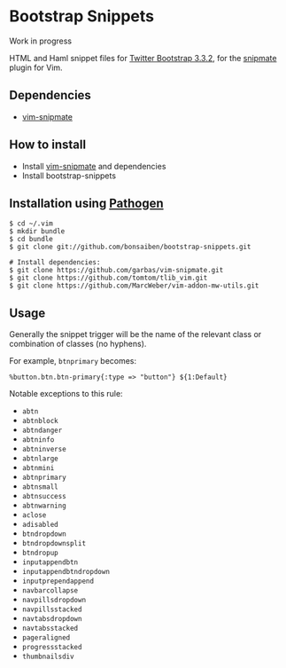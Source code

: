 Bootstrap Snippets
==================

Work in progress

HTML and Haml snippet files for [Twitter Bootstrap 3.3.2](http://getbootstrap.com/), for the [snipmate](https://github.com/garbas/vim-snipmate) plugin for Vim.

Dependencies
------------

- [vim-snipmate](https://github.com/garbas/vim-snipmate)

How to install
--------------

- Install [vim-snipmate](https://github.com/garbas/vim-snipmate) and dependencies
- Install bootstrap-snippets

Installation using [Pathogen](https://github.com/tpope/vim-pathogen)
---------------------------

    $ cd ~/.vim
    $ mkdir bundle
    $ cd bundle
    $ git clone git://github.com/bonsaiben/bootstrap-snippets.git

    # Install dependencies:
    $ git clone https://github.com/garbas/vim-snipmate.git
    $ git clone https://github.com/tomtom/tlib_vim.git
    $ git clone https://github.com/MarcWeber/vim-addon-mw-utils.git

Usage
-----

Generally the snippet trigger will be the name of the relevant class or combination of classes (no hyphens).

For example, `btnprimary` becomes:

    %button.btn.btn-primary{:type => "button"} ${1:Default}

Notable exceptions to this rule:

- `abtn`
- `abtnblock`
- `abtndanger`
- `abtninfo`
- `abtninverse`
- `abtnlarge`
- `abtnmini`
- `abtnprimary`
- `abtnsmall`
- `abtnsuccess`
- `abtnwarning`
- `aclose`
- `adisabled`
- `btndropdown`
- `btndropdownsplit`
- `btndropup`
- `inputappendbtn`
- `inputappendbtndropdown`
- `inputprependappend`
- `navbarcollapse`
- `navpillsdropdown`
- `navpillsstacked`
- `navtabsdropdown`
- `navtabsstacked`
- `pageraligned`
- `progressstacked`
- `thumbnailsdiv`
